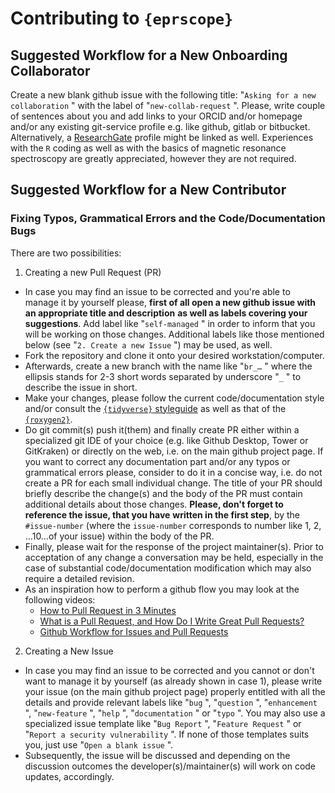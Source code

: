 # Contributing to `{eprscope}`

## Suggested Workflow for a New Onboarding Collaborator

Create a new blank github issue with the following title:
"`Asking for a new collaboration` " with the label of "`new-collab-request` ".
Please, write couple of sentences about you and add links to your ORCID and/or
homepage and/or any existing git-service profile e.g. like github, gitlab or
bitbucket. Alternatively, a [ResearchGate](https://www.researchgate.net/) profile
might be linked as well. Experiences with the `R` coding as well as with the
basics of magnetic resonance spectroscopy are greatly appreciated, however they
are not required.

## Suggested Workflow for a New Contributor

### Fixing Typos, Grammatical Errors and the Code/Documentation Bugs

There are two possibilities:

1.  Creating a new Pull Request (PR)

-   In case you may find an issue to be corrected and you're able to manage it by
    yourself please, **first of all open a new github issue with an appropriate
    title and description** **as well as labels covering your suggestions**. Add
    label like "`self-managed` " in order to inform that you will be working on
    those changes. Additional labels like those mentioned below (see
    "`2. Create a new Issue` ") may be used, as well.
-   Fork the repository and clone it onto your desired workstation/computer.
-   Afterwards, create a new branch with the name like "`br_…` " where the
    ellipsis stands for 2-3 short words separated by underscore "`_` " to describe
    the issue in short.
-   Make your changes, please follow the current code/documentation style and/or
    consult the [`{tidyverse}` styleguide](https://style.tidyverse.org/index.html)
    as well as that of the [`{roxygen2}`](https://r-pkgs.org/man.html).
-   Do git commit(s) push it(them) and finally create PR either within a
    specialized git IDE of your choice (e.g. like Github Desktop, Tower or
    GitKraken) or directly on the web, i.e. on the main github project page. If
    you want to correct any documentation part and/or any typos or grammatical
    errors please, consider to do it in a concise way, i.e. do not create a PR for
    each small individual change. The title of your PR should briefly describe the
    change(s) and the body of the PR must contain additional details about those
    changes. **Please, don't forget to reference the issue, that you have**
    **written in the first step**, by the `#issue-number` (where the `issue-number`
    corresponds to number like 1, 2, …10…of your issue) within the body of the PR.
-   Finally, please wait for the response of the project maintainer(s). Prior to
    acceptation of any change a conversation may be held, especially in the case
    of substantial code/documentation modification which may also require a
    detailed revision.
-   As an inspiration how to perform a github flow you may look at the following
    videos:
    -   [How to Pull Request in 3
        Minutes](https://www.youtube.com/watch?v=jRLGobWwA3Y)
    -   [What is a Pull Request, and How Do I Write Great Pull
        Requests?](https://www.youtube.com/watch?v=_HedItVFr5M)
    -   [Github Workflow for Issues and Pull
        Requests](https://www.youtube.com/watch?v=d3N2yeAaLkc)

2.  Creating a New Issue

-   In case you may find an issue to be corrected and you cannot or don't want to
    manage it by yourself (as already shown in case 1), please write your issue
    (on the main github project page) properly entitled with all the details and
    provide relevant labels like "`bug` ", "`question` ", "`enhancement` ",
    "`new-feature` ", "`help` ", "`documentation` " or "`typo` ". You may also use
    a specialized issue template like "`Bug Report` ", "`Feature Request` " or
    "`Report a security vulnerability` ". If none of those templates suits you,
    just use "`Open a blank issue` ".
-   Subsequently, the issue will be discussed and depending on the discussion
    outcomes the developer(s)/maintainer(s) will work on code updates, accordingly.
